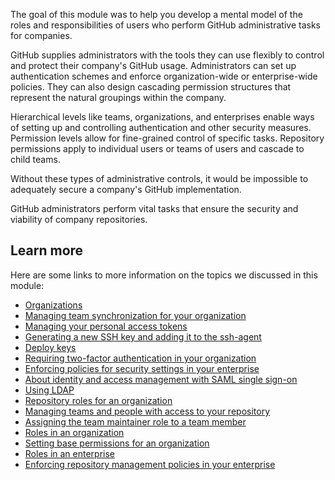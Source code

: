 The goal of this module was to help you develop a mental model of the roles and responsibilities of users who perform GitHub administrative tasks for companies. 

GitHub supplies administrators with the tools they can use flexibly to control and protect their company's GitHub usage. Administrators can set up authentication schemes and enforce organization-wide or enterprise-wide policies. They can also design cascading permission structures that represent the natural groupings within the company.

Hierarchical levels like teams, organizations, and enterprises enable ways of setting up and controlling authentication and other security measures. Permission levels allow for fine-grained control of specific tasks. Repository permissions apply to individual users or teams of users and cascade to child teams.

Without these types of administrative controls, it would be impossible to adequately secure a company's GitHub implementation.

GitHub administrators perform vital tasks that ensure the security and viability of company repositories.

## Learn more

Here are some links to more information on the topics we discussed in this module:

- [Organizations](https://docs.github.com/organizations?azure-portal=true)
- [Managing team synchronization for your organization](https://docs.github.com/organizations/managing-saml-single-sign-on-for-your-organization/managing-team-synchronization-for-your-organization?azure-portal=true)
- [Managing your personal access tokens](https://docs.github.com/authentication/keeping-your-account-and-data-secure/managing-your-personal-access-tokens)
- [Generating a new SSH key and adding it to the ssh-agent](https://docs.github.com/authentication/connecting-to-github-with-ssh/generating-a-new-ssh-key-and-adding-it-to-the-ssh-agent?azure-portal=true)
- [Deploy keys](https://docs.github.com/authentication/connecting-to-github-with-ssh/managing-deploy-keys#deploy-keys)
- [Requiring two-factor authentication in your organization](https://docs.github.com/organizations/keeping-your-organization-secure/managing-two-factor-authentication-for-your-organization/requiring-two-factor-authentication-in-your-organization?azure-portal=true)
- [Enforcing policies for security settings in your enterprise](https://docs.github.com/enterprise-cloud@latest/admin/enforcing-policies/enforcing-policies-for-your-enterprise/enforcing-policies-for-security-settings-in-your-enterprise#requiring-two-factor-authentication-for-organizations-in-your-enterprise?azure-portal=true)
- [About identity and access management with SAML single sign-on](https://docs.github.com/enterprise-cloud@latest/organizations/managing-saml-single-sign-on-for-your-organization/about-identity-and-access-management-with-saml-single-sign-on?azure-portal=true)
- [Using LDAP](https://docs.github.com/enterprise-server@3.8/admin/identity-and-access-management/using-ldap-for-enterprise-iam/using-ldap?azure-portal=true)
- [Repository roles for an organization](https://docs.github.com/organizations/managing-user-access-to-your-organizations-repositories/repository-roles-for-an-organization#repository-access-for-each-permission-level?azure-portal=true)
- [Managing teams and people with access to your repository](https://docs.github.com/repositories/managing-your-repositorys-settings-and-features/managing-repository-settings/managing-teams-and-people-with-access-to-your-repository?azure-portal=true)
- [Assigning the team maintainer role to a team member](https://docs.github.com/organizations/organizing-members-into-teams/assigning-the-team-maintainer-role-to-a-team-member?azure-portal=true)
- [Roles in an organization](https://docs.github.com/organizations/managing-peoples-access-to-your-organization-with-roles/roles-in-an-organization#permission-levels-for-an-organization?azure-portal=true)
- [Setting base permissions for an organization](https://docs.github.com/organizations/managing-user-access-to-your-organizations-repositories/setting-base-permissions-for-an-organization?azure-portal=true)
- [Roles in an enterprise](https://docs.github.com/enterprise-cloud@latest/admin/user-management/managing-users-in-your-enterprise/roles-in-an-enterprise?azure-portal=true)
- [Enforcing repository management policies in your enterprise](https://docs.github.com/enterprise-cloud@latest/admin/policies/enforcing-policies-for-your-enterprise/enforcing-repository-management-policies-in-your-enterprise#enforcing-a-policy-on-default-repository-permissions?azure-portal=true)

